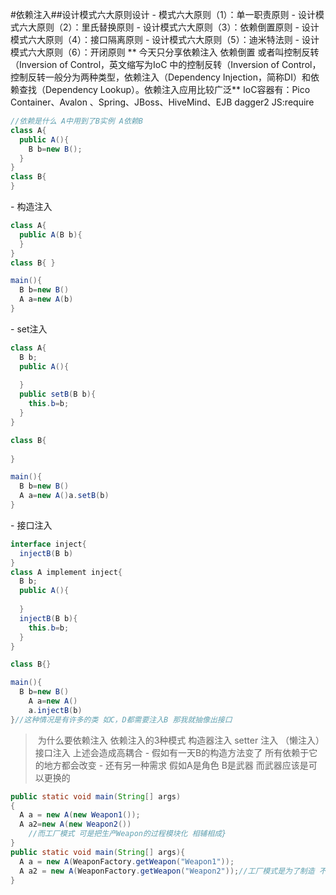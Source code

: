 #依赖注入##设计模式六大原则设计
- 模式六大原则（1）：单一职责原则
- 设计模式六大原则（2）：里氏替换原则
- 设计模式六大原则（3）：依赖倒置原则
- 设计模式六大原则（4）：接口隔离原则
- 设计模式六大原则（5）：迪米特法则
- 设计模式六大原则（6）：开闭原则
  ** 今天只分享依赖注入 依赖倒置 或者叫控制反转（Inversion of Control，英文缩写为IoC 中的控制反转（Inversion of Control， 控制反转一般分为两种类型，依赖注入（Dependency Injection，简称DI）和依赖查找（Dependency Lookup）。依赖注入应用比较广泛**
  IoC容器有：Pico Container、Avalon 、Spring、JBoss、HiveMind、EJB dagger2
  JS:require


```java
//依赖是什么 A中用到了B实例 A依赖B 
class A{ 
  public A(){ 
    B b=new B(); 
  } 
} 
class B{
}
```


- 构造注入


```java
class A{ 
  public A(B b){
  } 
} 
class B{ } 

main(){
  B b=new B()
  A a=new A(b) 
}
```




- set注入

```java
class A{
  B b;
  public A(){
    
  }
  public setB(B b){
    this.b=b;
  }
}

class B{
  
}

main(){
  B b=new B()
  A a=new A()a.setB(b)
}

```




- 接口注入


```java
interface inject{
  injectB(B b)
}
class A implement inject{
  B b;
  public A(){
    
  }
  injectB(B b){
    this.b=b;
  }
}

class B{}

main(){
  B b=new B()
    A a=new A()
    a.injectB(b)
}//这种情况是有许多的类 如C，D都需要注入B 那我就抽像出接口

```



> 为什么要依赖注入 依赖注入的3种模式 构造器注入 setter 注入 （懒注入）接口注入
>上述会造成高耦合
- 假如有一天B的构造方法变了 所有依赖于它的地方都会改变
- 还有另一种需求 假如A是角色 B是武器 而武器应该是可以更换的
```java
public static void main(String[] args)
{
  A a = new A(new Weapon1());
  A a2=new A(new Weapon2())
    //而工厂模式 可是把生产Weapon的过程模块化 相辅相成}
}
public static void main(String[] args){
  A a = new A(WeaponFactory.getWeapon("Weapon1"));
  A a2 = new A(WeaponFactory.getWeapon("Weapon2"));//工厂模式是为了制造 不是为了解决依赖
}
```



​
​